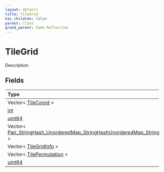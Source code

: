 ```yaml
---
layout: default
title: TileGrid
has_children: false
parent: Class
grand_parent: Game Reflection
---
```

# TileGrid
Description 

## Fields

| Type | Name |
|:----------|:--------------|
| Vector< [TileCoord](/riftbreaker-wiki/docs/game-reflection/classes/tile_coord/) > | free_coords |
| [int](/riftbreaker-wiki/docs/game-reflection/enums/int/) | counter |
| [uint64](/riftbreaker-wiki/docs/game-reflection/components/uint64/) | height |
| Vector< [Pair_StringHash_UnorderedMap_StringHashUnorderedMap_StringHashUnorderedMap_StringHashVector_int](/riftbreaker-wiki/docs/game-reflection/classes/pair__string_hash__unordered_map__string_hash_unordered_map__string_hash_unordered_map__string_hash_vector_int/) > | permutations_map |
| Vector< [TileGridInfo](/riftbreaker-wiki/docs/game-reflection/classes/tile_grid_info/) > | tiles |
| Vector< [TilePermutation](/riftbreaker-wiki/docs/game-reflection/classes/tile_permutation/) > | permutations_vec |
| [uint64](/riftbreaker-wiki/docs/game-reflection/components/uint64/) | width |

